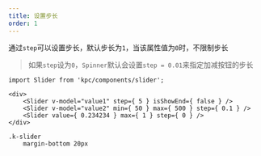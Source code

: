 ```yaml
---
title: 设置步长
order: 1
---
```


通过`step`可以设置步长，默认步长为`1`，当该属性值为`0`时，不限制步长

> 如果`step`设为`0`，`Spinner`默认会设置`step = 0.01`来指定加减按钮的步长

```vdt
import Slider from 'kpc/components/slider';

<div>
    <Slider v-model="value1" step={ 5 } isShowEnd={ false } />
    <Slider v-model="value2" min={ 50 } max={ 500 } step={ 0.1 } />
    <Slider value={ 0.234234 } max={ 1 } step={ 0 } />
</div>
```

```styl
.k-slider
    margin-bottom 20px
```

